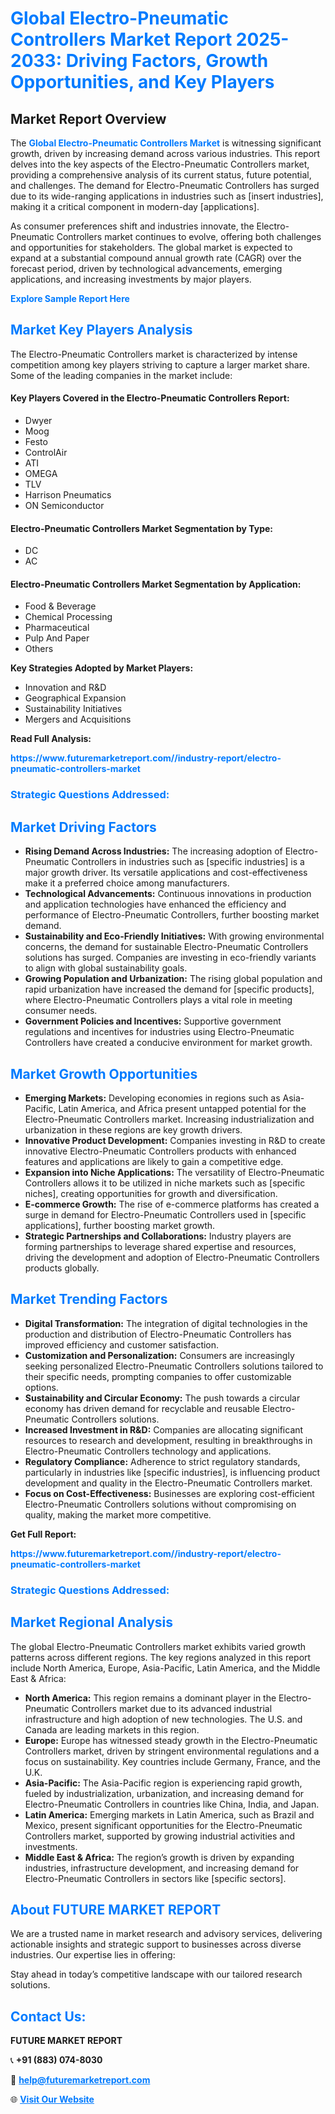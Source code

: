 <h1 style="color: #007BFF;">Global Electro-Pneumatic Controllers Market Report 2025-2033: Driving Factors, Growth Opportunities, and Key Players</h1>

<section id="overview">
<h2>Market Report Overview</h2>
<p>The <a href="https://www.futuremarketreport.com//industry-report/electro-pneumatic-controllers-market" style="color: #007BFF; text-decoration: none;"><strong>Global Electro-Pneumatic Controllers Market</strong></a> is witnessing significant growth, driven by increasing demand across various industries. This report delves into the key aspects of the Electro-Pneumatic Controllers market, providing a comprehensive analysis of its current status, future potential, and challenges. The demand for Electro-Pneumatic Controllers has surged due to its wide-ranging applications in industries such as [insert industries], making it a critical component in modern-day [applications].</p>
<p>As consumer preferences shift and industries innovate, the Electro-Pneumatic Controllers market continues to evolve, offering both challenges and opportunities for stakeholders. The global market is expected to expand at a substantial compound annual growth rate (CAGR) over the forecast period, driven by technological advancements, emerging applications, and increasing investments by major players.</p>
</section>

<section id="overview">
<p><a href="https://www.futuremarketreport.com//request-sample/reportId=52416" style="color: #007BFF; text-decoration: none;"><strong>Explore Sample Report Here</strong></a></p>
</section>

<section id="key-players">
<h2 style="color: #007BFF;">Market Key Players Analysis</h2>
<p>The Electro-Pneumatic Controllers market is characterized by intense competition among key players striving to capture a larger market share. Some of the leading companies in the market include:</p>
<h4>Key Players Covered in the Electro-Pneumatic Controllers Report:</h4>
<ul><li>Dwyer</li><li>Moog</li><li>Festo</li><li>ControlAir</li><li>ATI</li><li>OMEGA</li><li>TLV</li><li>Harrison Pneumatics</li><li>ON Semiconductor</li></ul>
<h4>Electro-Pneumatic Controllers Market Segmentation by Type:</h4>
<ul><li>DC</li><li>AC</li></ul>

<h4>Electro-Pneumatic Controllers Market Segmentation by Application:</h4>
<ul><li>Food &amp; Beverage</li><li>Chemical Processing</li><li>Pharmaceutical</li><li>Pulp And Paper</li><li>Others</li></ul>
<p><strong>Key Strategies Adopted by Market Players:</strong></p>
<ul>
<li>Innovation and R&D</li>
<li>Geographical Expansion</li>
<li>Sustainability Initiatives</li>
<li>Mergers and Acquisitions</li>
</ul>
</section>

<section>
<p><strong>Read Full Analysis: </strong></p><a href="https://www.futuremarketreport.com//industry-report/electro-pneumatic-controllers-market" style="color: #007BFF; text-decoration: none;"><strong>https://www.futuremarketreport.com//industry-report/electro-pneumatic-controllers-market</strong></a>
<h3 style="color: #007BFF;">Strategic Questions Addressed:</h3>
</section>

<section id="driving-factors">
<h2 style="color: #007BFF;">Market Driving Factors</h2>
<ul>
<li><strong>Rising Demand Across Industries:</strong> The increasing adoption of Electro-Pneumatic Controllers in industries such as [specific industries] is a major growth driver. Its versatile applications and cost-effectiveness make it a preferred choice among manufacturers.</li>
<li><strong>Technological Advancements:</strong> Continuous innovations in production and application technologies have enhanced the efficiency and performance of Electro-Pneumatic Controllers, further boosting market demand.</li>
<li><strong>Sustainability and Eco-Friendly Initiatives:</strong> With growing environmental concerns, the demand for sustainable Electro-Pneumatic Controllers solutions has surged. Companies are investing in eco-friendly variants to align with global sustainability goals.</li>
<li><strong>Growing Population and Urbanization:</strong> The rising global population and rapid urbanization have increased the demand for [specific products], where Electro-Pneumatic Controllers plays a vital role in meeting consumer needs.</li>
<li><strong>Government Policies and Incentives:</strong> Supportive government regulations and incentives for industries using Electro-Pneumatic Controllers have created a conducive environment for market growth.</li>
</ul>
</section>

<section id="growth-opportunities">
<h2 style="color: #007BFF;">Market Growth Opportunities</h2>
<ul>
<li><strong>Emerging Markets:</strong> Developing economies in regions such as Asia-Pacific, Latin America, and Africa present untapped potential for the Electro-Pneumatic Controllers market. Increasing industrialization and urbanization in these regions are key growth drivers.</li>
<li><strong>Innovative Product Development:</strong> Companies investing in R&D to create innovative Electro-Pneumatic Controllers products with enhanced features and applications are likely to gain a competitive edge.</li>
<li><strong>Expansion into Niche Applications:</strong> The versatility of Electro-Pneumatic Controllers allows it to be utilized in niche markets such as [specific niches], creating opportunities for growth and diversification.</li>
<li><strong>E-commerce Growth:</strong> The rise of e-commerce platforms has created a surge in demand for Electro-Pneumatic Controllers used in [specific applications], further boosting market growth.</li>
<li><strong>Strategic Partnerships and Collaborations:</strong> Industry players are forming partnerships to leverage shared expertise and resources, driving the development and adoption of Electro-Pneumatic Controllers products globally.</li>
</ul>
</section>

<section id="trending-factors">
<h2 style="color: #007BFF;">Market Trending Factors</h2>
<ul>
<li><strong>Digital Transformation:</strong> The integration of digital technologies in the production and distribution of Electro-Pneumatic Controllers has improved efficiency and customer satisfaction.</li>
<li><strong>Customization and Personalization:</strong> Consumers are increasingly seeking personalized Electro-Pneumatic Controllers solutions tailored to their specific needs, prompting companies to offer customizable options.</li>
<li><strong>Sustainability and Circular Economy:</strong> The push towards a circular economy has driven demand for recyclable and reusable Electro-Pneumatic Controllers solutions.</li>
<li><strong>Increased Investment in R&D:</strong> Companies are allocating significant resources to research and development, resulting in breakthroughs in Electro-Pneumatic Controllers technology and applications.</li>
<li><strong>Regulatory Compliance:</strong> Adherence to strict regulatory standards, particularly in industries like [specific industries], is influencing product development and quality in the Electro-Pneumatic Controllers market.</li>
<li><strong>Focus on Cost-Effectiveness:</strong> Businesses are exploring cost-efficient Electro-Pneumatic Controllers solutions without compromising on quality, making the market more competitive.</li>
</ul>
</section>

<section>
<p><strong>Get Full Report: </strong></p><a href="https://www.futuremarketreport.com//industry-report/electro-pneumatic-controllers-market" style="color: #007BFF; text-decoration: none;"><strong>https://www.futuremarketreport.com//industry-report/electro-pneumatic-controllers-market</strong></a>
<h3 style="color: #007BFF;">Strategic Questions Addressed:</h3>
</section>


<section id="regional-analysis">
<h2 style="color: #007BFF;">Market Regional Analysis</h2>
<p>The global Electro-Pneumatic Controllers market exhibits varied growth patterns across different regions. The key regions analyzed in this report include North America, Europe, Asia-Pacific, Latin America, and the Middle East & Africa:</p>
<ul>
<li><strong>North America:</strong> This region remains a dominant player in the Electro-Pneumatic Controllers market due to its advanced industrial infrastructure and high adoption of new technologies. The U.S. and Canada are leading markets in this region.</li>
<li><strong>Europe:</strong> Europe has witnessed steady growth in the Electro-Pneumatic Controllers market, driven by stringent environmental regulations and a focus on sustainability. Key countries include Germany, France, and the U.K.</li>
<li><strong>Asia-Pacific:</strong> The Asia-Pacific region is experiencing rapid growth, fueled by industrialization, urbanization, and increasing demand for Electro-Pneumatic Controllers in countries like China, India, and Japan.</li>
<li><strong>Latin America:</strong> Emerging markets in Latin America, such as Brazil and Mexico, present significant opportunities for the Electro-Pneumatic Controllers market, supported by growing industrial activities and investments.</li>
<li><strong>Middle East & Africa:</strong> The region’s growth is driven by expanding industries, infrastructure development, and increasing demand for Electro-Pneumatic Controllers in sectors like [specific sectors].</li>
</ul>
</section>

<footer>
<h2 style="color: #007BFF;">About FUTURE MARKET REPORT</h2>
<p>We are a trusted name in market research and advisory services, delivering actionable insights and strategic support to businesses across diverse industries. Our expertise lies in offering:</p>

<p>Stay ahead in today’s competitive landscape with our tailored research solutions.</p>

<h2 style="color: #007BFF;">Contact Us:</h2>
<p><strong>FUTURE MARKET REPORT</strong></p>
<p>📞 <strong>+91 (883) 074-8030</strong></p>
<p>📧 <strong><a href="mailto:help@futuremarketreport.com" style="color: #007BFF;">help@futuremarketreport.com</a></strong></p>
<p>🌐 <strong><a href="https://www.futuremarketreport.com/" style="color: #007BFF;">Visit Our Website</a></strong></p>
</footer>